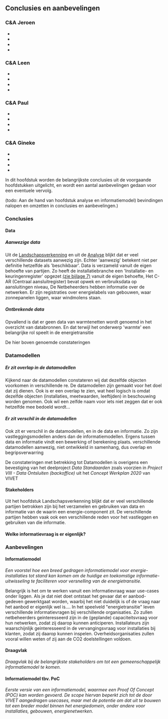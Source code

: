 ## Conclusies en aanbevelingen

### C&A Jeroen

-
-
-
-

### C&A Leen

-
-
-
-

### C&A Paul

-
-
-
-

### C&A Gineke

-
-
-
-




In dit hoofdstuk worden de belangrijkste conclusies uit de voorgaande
hoofdstukken uitgelicht, en wordt een aantal aanbevelingen gedaan voor een
eventuele vervolg.

(todo: Aan de hand van hoofdstuk analyse en informatiemodel) bevindingen nalopen
en omzetten in conclusies en aanbevelingen.)

### Conclusies

#### Data

##### Aanwezige data

Uit de [Landschapsverkenning](#landschapsverkenning) en uit de [Analyse](#analyse) blijkt dat er veel verschillende datasets aanwezig zijn. Echter 'aanwezig' betekent niet per definitie hetzelfde als 'beschikbaar'. Data is verzameld vanuit de eigen behoefte van partijen. Zo heeft de installatiebranche een 'Installatie- en keuringenregister' opgezet [(zie bijlage 7)](#bijlage-7) vanuit de eigen behoefte, Het C-AR (Centraal aansluitregister) bevat opwek en verbruiksdata op aansluitingen niveau, De Netbeheerders hebben informatie over de netwerken. Er
zijn registraties over energielabels van gebouwen, waar zonnepanelen liggen,
waar windmolens staan.

##### Ontbrekende data

Opvallend is dat er geen data van warmtenetten wordt genoemd in het overzicht van databronnen. En dat terwijl het onderwerp 'warmte' een belangrijke rol speelt in de energietransitie

De hier boven genoemde constateringen 



### Datamodellen

##### Er zit overlap in de datamodellen

Kijkend naar de datamodellen constateren wij dat dezelfde objecten voorkomen in verschillende re. De datamodellen zijn
gemaakt voor het doel dat zij dienen. Ook is er een overlap te zien, wat heel
logisch is omdat dezelfde objecten (installaties, meetwaarden, leeftijden) in
beschouwing worden genomen. Ook wil een zelfde naam voor iets niet zeggen dat er
ook hetzelfde mee bedoeld wordt...

##### Er zit verschil in de datamodellen

Ook zit er verschil in de datamodellen, en in de data en informatie. Zo zijn
vastleggingsmodellen anders dan de informatiemodellen. Ergens tussen data en
informatie vindt een bewerking of berekening plaats.
verschillende datamodellen aanwezig, niet ontwikkeld in samenhang, dus overlap en begripsverwarring

De constateringen met betrekking tot Datamodellen is overigens een bevestiging van het deelproject *Data Standaarden* zoals voorzien in *Project VIII - Data Ontsluiten (backoffice)* uit het *Concept Werkplan 2020* van VIVET

#### Stakeholders

Uit het hoofdstuk Landschapsverkenning blijkt dat er veel verschillende partijen
betrokken zijn bij het verzamelen en gebruiken van data en informatie van de
waarin een energie-component zit. De verschillende partijen hebben vaak ook een
verschillende reden voor het vastleggen en gebruiken van die informatie.


#### Welke informatievraag is er eigenlijk?


### Aanbevelingen

#### Informatiemodel

*Een voorstel hoe een breed gedragen informatiemodel voor energie-installaties tot stand kan komen om de huidige en toekomstige informatie-uitwisseling te faciliteren voor versnelling van de energietransitie.*

Belangrijk is het om te werken vanuit een informatievraag waar use-cases onder liggen. Als je dat niet doet ontstaat het gevaar dat er aanbod-gedeven gewerktgaat worden, waarbij het niet duidelijk is of de vraag naar het aanbod er eigenlijk wel is.... In het speelveld "energietransitie" leven verschillende
informatievragen bij verschillende organisaties. Zo zullen netbeheerders geinteresseerd zijn in de (geplande) capaciteitsvraag voor hun netwerken, zodat zij daarop kunnen anticiperen. Installateurs zijn waarschijnlijk geinteresseerd in de vervangingsvraag voor installaties bij klanten, zodat zij daarop kunnen
inspelen. Overheidsorganisaties zullen vooral willen weten of zij aan de CO2 doelstellingen voldoen.

#### Draagvlak  
    
*Draagvlak bij de belangrijkste stakeholders om tot een gemeenschappelijk informatiemodel te komen.*

#### Informatiemodel tbv. PoC

*Eerste versie van een informatiemodel, waarmee een Proof Of Concept (POC) kan worden gevoerd. De scope hiervan beperkt zich tot de door VIVET aangedragen usecases, maar met de potentie om dat uit te bouwen tot een breder model binnen het energiedomein, onder andere voor installaties, gebouwen, energienetwerken.*



